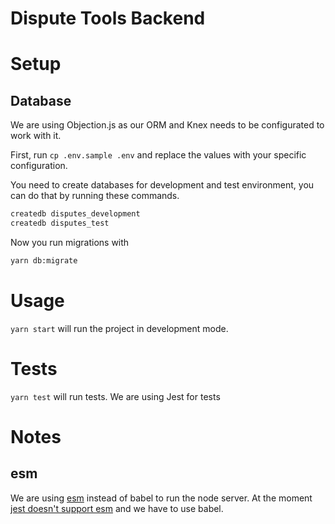 # Dispute Tools Backend

# Setup

## Database

We are using Objection.js as our ORM and Knex needs to be configurated to work with it.

First, run `cp .env.sample .env` and replace the values with your specific configuration.

You need to create databases for development and test environment, you can do that by running these commands.

```bash
createdb disputes_development
createdb disputes_test
```

Now you run migrations with

```bash
yarn db:migrate
```

# Usage

`yarn start` will run the project in development mode.

# Tests

`yarn test` will run tests. We are using Jest for tests

# Notes

## esm

We are using [esm](https://github.com/standard-things/esm) instead of babel to run the node server. At the moment [jest doesn't support esm](https://github.com/standard-things/esm/issues/706#issuecomment-458698925) and we have to use babel.
